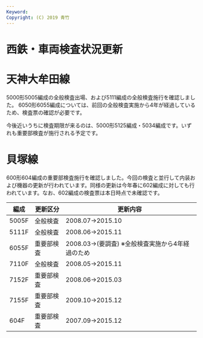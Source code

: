 ```yaml
---
Keyword: 
Copyright: (C) 2019 青竹
---
```


# 西鉄・車両検査状況更新

# 天神大牟田線

5000形5005編成の全般検査出場、および5111編成の全般検査施行を確認しました。
6050形6055編成については、前回の全般検査実施から4年が経過しているため、検査票の確認が必要です。

今後近いうちに検査期限が来るのは、5000形5125編成・5034編成です。いずれも重要部検査が施行される予定です。

# 貝塚線

600形604編成の重要部検査施行を確認しました。今回の検査と並行して内装および機器の更新が行われています。同様の更新は今年春に602編成に対しても行われています。なお、602編成の検査票は本日時点で未確認です。

| 編成 | 更新区分 | 更新内容 |
| --- | --- | --- |
| 5005F | 全般検査 | 2008.07→2015.10 |
| 5111F | 全般検査 | 2008.06→2015.11 |
| 6055F | 重要部検査 | 2008.03→(要調査) ※全般検査実施から4年経過のため |
| 7110F | 全般検査 | 2008.05→2015.11 |
| 7152F | 重要部検査 | 2008.06→2015.03 |
| 7155F | 重要部検査 | 2009.10→2015.12 |
| 604F | 重要部検査 | 2007.09→2015.12 |

